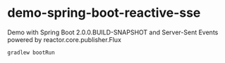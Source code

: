 # demo-spring-boot-reactive-sse

Demo with Spring Boot 2.0.0.BUILD-SNAPSHOT and Server-Sent Events powered by reactor.core.publisher.Flux
 
```
gradlew bootRun
```
